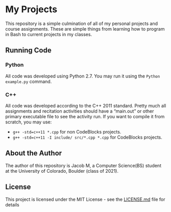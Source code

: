 # My Projects

This repository is a simple culmination of all of my personal projects and course assignments. These are simple things from learning how to program in Bash to current projects in my classes.

## Running Code

### Python

All code was developed using Python 2.7. You may run it using the `Python example.py` command.

### C++

All code was developed according to the C++ 2011 standard. Pretty much all assignments and recitation activities should have a “main.out” or other primary executable file to see the activity run. If you want to compile it from scratch, you may use:
* `g++ -std=c++11 *.cpp` for non CodeBlocks projects.
* `g++ -std=c++11 -I include/ src/*.cpp *.cpp` for CodeBlocks projects.

## About the Author

The author of this repository is Jacob M, a Computer Science(BS) student at the University of Colorado, Boulder (class of 2021).

## License

This project is licensed under the MIT License - see the [LICENSE.md](LICENSE.md) file for details
